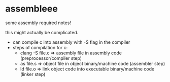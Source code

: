 # assembleee

some assembly required notes!

this might actually be complicated.

- can compile c into assembly with -S flag in the compiler
- steps of compilation for c:
  - clang -S file.c => assembly file in assembly code (preprocessor/compiler step)
  - as file.s => object file in object binary/machine code (assembler step)
  - ld file.o => link object code into executable binary/machine code (linker step)

